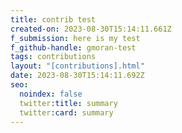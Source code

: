 ```yaml
---
title: contrib test
created-on: 2023-08-30T15:14:11.661Z
f_submission: here is my test
f_github-handle: gmoran-test
tags: contributions
layout: "[contributions].html"
date: 2023-08-30T15:14:11.692Z
seo:
  noindex: false
  twitter:title: summary
  twitter:card: summary
---
```

